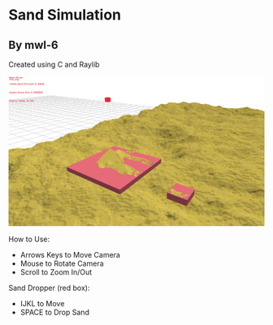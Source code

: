 # Sand Simulation
## By mwl-6

Created using C and Raylib

![Demo Img](preview.png)

How to Use:
- Arrows Keys to Move Camera
- Mouse to Rotate Camera
- Scroll to Zoom In/Out


Sand Dropper (red box):
- IJKL to Move
- SPACE to Drop Sand
